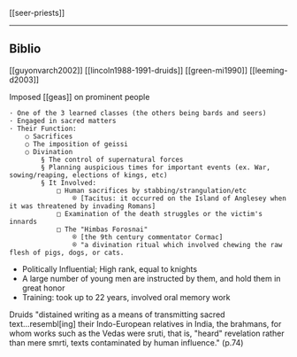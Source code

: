 [[seer-priests]]

---

## Biblio
[[guyonvarch2002]]
[[lincoln1988-1991-druids]]
[[green-mi1990]]
[[leeming-d2003]]

Imposed [[geas]] on prominent people



	· One of the 3 learned classes (the others being bards and seers)
	· Engaged in sacred matters
	· Their Function:
		○ Sacrifices
		○ The imposition of geissi
		○ Divination
			§ The control of supernatural forces
			§ Planning auspicious times for important events (ex. War, sowing/reaping, elections of kings, etc)
			§ It Involved:
				□ Human sacrifices by stabbing/strangulation/etc
					® [Tacitus: it occurred on the Island of Anglesey when it was threatened by invading Romans]
				□ Examination of the death struggles or the victim's innards
				□ The "Himbas Forosnai"
					® [the 9th century commentator Cormac]
					® "a divination ritual which involved chewing the raw flesh of pigs, dogs, or cats. 
- Politically Influential; High rank, equal to knights
- A large number of young men are instructed by them, and hold them in great honor
- Training: took up to 22 years, involved oral memory work

Druids "distained writing as a means of transmitting sacred text...resembl[ing] their Indo-European relatives in India, the brahmans, for whom works such as the Vedas were sruti, that is, "heard" revelation rather than mere smrti, texts contaminated by human influence." (p.74)


